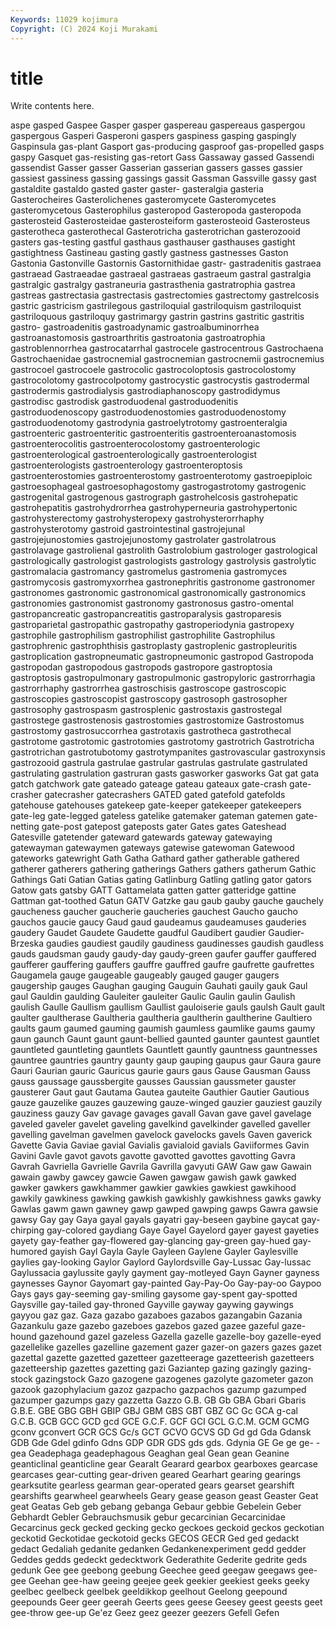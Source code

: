 ```yaml
---
Keywords: 11029 kojimura
Copyright: (C) 2024 Koji Murakami
---
```


# title

Write contents here.



aspe gasped Gaspee Gasper gasper gaspereau gaspereaus gaspergou gaspergous
Gasperi Gasperoni gaspers gaspiness gasping gaspingly Gaspinsula gas-plant Gasport gas-producing
gasproof gas-propelled gasps gaspy Gasquet gas-resisting gas-retort Gass Gassaway gassed
Gassendi gassendist Gasser gasser Gasserian gasserian gassers gasses gassier gassiest
gassiness gassing gassings gassit Gassman Gassville gassy gast gastaldite gastaldo
gasted gaster gaster- gasteralgia gasteria Gasterocheires Gasterolichenes gasteromycete Gasteromycetes gasteromycetous
Gasterophilus gasteropod Gasteropoda gasteropoda gasterosteid Gasterosteidae gasterosteiform gasterosteoid Gasterosteus gasterotheca
gasterothecal Gasterotricha gasterotrichan gasterozooid gasters gas-testing gastful gasthaus gasthauser gasthauses
gastight gastightness Gastineau gasting gastly gastness gastnesses Gaston Gastonia Gastonville
Gastornis Gastornithidae gastr- gastradenitis gastraea gastraead Gastraeadae gastraeal gastraeas gastraeum
gastral gastralgia gastralgic gastralgy gastraneuria gastrasthenia gastratrophia gastrea gastreas gastrectasia
gastrectasis gastrectomies gastrectomy gastrelcosis gastric gastricism gastrilegous gastriloquial gastriloquism gastriloquist
gastriloquous gastriloquy gastrimargy gastrin gastrins gastritic gastritis gastro- gastroadenitis gastroadynamic
gastroalbuminorrhea gastroanastomosis gastroarthritis gastroatonia gastroatrophia gastroblennorrhea gastrocatarrhal gastrocele gastrocentrous Gastrochaena
Gastrochaenidae gastrocnemial gastrocnemian gastrocnemii gastrocnemius gastrocoel gastrocoele gastrocolic gastrocoloptosis gastrocolostomy
gastrocolotomy gastrocolpotomy gastrocystic gastrocystis gastrodermal gastrodermis gastrodialysis gastrodiaphanoscopy gastrodidymus gastrodisc
gastrodisk gastroduodenal gastroduodenitis gastroduodenoscopy gastroduodenostomies gastroduodenostomy gastroduodenotomy gastrodynia gastroelytrotomy gastroenteralgia
gastroenteric gastroenteritic gastroenteritis gastroenteroanastomosis gastroenterocolitis gastroenterocolostomy gastroenterologic gastroenterological gastroenterologically gastroenterologist
gastroenterologists gastroenterology gastroenteroptosis gastroenterostomies gastroenterostomy gastroenterotomy gastroepiploic gastroesophageal gastroesophagostomy gastrogastrotomy
gastrogenic gastrogenital gastrogenous gastrograph gastrohelcosis gastrohepatic gastrohepatitis gastrohydrorrhea gastrohyperneuria gastrohypertonic
gastrohysterectomy gastrohysteropexy gastrohysterorrhaphy gastrohysterotomy gastroid gastrointestinal gastrojejunal gastrojejunostomies gastrojejunostomy gastrolater
gastrolatrous gastrolavage gastrolienal gastrolith Gastrolobium gastrologer gastrological gastrologically gastrologist gastrologists
gastrology gastrolysis gastrolytic gastromalacia gastromancy gastromelus gastromenia gastromyces gastromycosis gastromyxorrhea
gastronephritis gastronome gastronomer gastronomes gastronomic gastronomical gastronomically gastronomics gastronomies gastronomist
gastronomy gastronosus gastro-omental gastropancreatic gastropancreatitis gastroparalysis gastroparesis gastroparietal gastropathic gastropathy
gastroperiodynia gastropexy gastrophile gastrophilism gastrophilist gastrophilite Gastrophilus gastrophrenic gastrophthisis gastroplasty
gastroplenic gastropleuritis gastroplication gastropneumatic gastropneumonic gastropod Gastropoda gastropodan gastropodous gastropods
gastropore gastroptosia gastroptosis gastropulmonary gastropulmonic gastropyloric gastrorrhagia gastrorrhaphy gastrorrhea gastroschisis
gastroscope gastroscopic gastroscopies gastroscopist gastroscopy gastrosoph gastrosopher gastrosophy gastrospasm gastrosplenic
gastrostaxis gastrostegal gastrostege gastrostenosis gastrostomies gastrostomize Gastrostomus gastrostomy gastrosuccorrhea gastrotaxis
gastrotheca gastrothecal gastrotome gastrotomic gastrotomies gastrotomy gastrotrich Gastrotricha gastrotrichan gastrotubotomy
gastrotympanites gastrovascular gastroxynsis gastrozooid gastrula gastrulae gastrular gastrulas gastrulate gastrulated
gastrulating gastrulation gastruran gasts gasworker gasworks Gat gat gata gatch
gatchwork gate gateado gateage gateau gateaux gate-crash gate-crasher gatecrasher gatecrashers
GATED gated gatefold gatefolds gatehouse gatehouses gatekeep gate-keeper gatekeeper gatekeepers
gate-leg gate-legged gateless gatelike gatemaker gateman gatemen gate-netting gate-post gatepost
gateposts gater Gates gates Gateshead Gatesville gatetender gateward gatewards gateway
gatewaying gatewayman gatewaymen gateways gatewise gatewoman Gatewood gateworks gatewright Gath
Gatha Gathard gather gatherable gathered gatherer gatherers gathering gatherings Gathers
gathers gatherum Gathic Gathings Gati Gatian Gatias gating Gatlinburg Gatling
gatling gator gators Gatow gats gatsby GATT Gattamelata gatten gatter
gatteridge gattine Gattman gat-toothed Gatun GATV Gatzke gau gaub gauby
gauche gauchely gaucheness gaucher gaucherie gaucheries gauchest Gaucho gaucho gauchos
gaucie gaucy Gaud gaud gaudeamus gaudeamuses gauderies gaudery Gaudet Gaudete
Gaudette gaudful Gaudibert gaudier Gaudier-Brzeska gaudies gaudiest gaudily gaudiness gaudinesses
gaudish gaudless gauds gaudsman gaudy gaudy-day gaudy-green gaufer gauffer gauffered
gaufferer gauffering gauffers gauffre gauffred gaufre gaufrette gaufrettes Gaugamela gauge
gaugeable gaugeably gauged gauger gaugers gaugership gauges Gaughan gauging Gauguin
Gauhati gauily gauk Gaul gaul Gauldin gaulding Gauleiter gauleiter Gaulic
Gaulin gaulin Gaulish gaulish Gaulle Gaullism gaullism Gaullist gauloiserie gauls
gaulsh Gault gault gaulter gaultherase Gaultheria gaultheria gaultherin gaultherine Gaultiero
gaults gaum gaumed gauming gaumish gaumless gaumlike gaums gaumy gaun
gaunch Gaunt gaunt gaunt-bellied gaunted gaunter gauntest gauntlet gauntleted gauntleting
gauntlets Gauntlett gauntly gauntness gauntnesses gauntree gauntries gauntry gaunty gaup
gauping gaupus gaur Gaura gaure Gauri Gaurian gauric Gauricus gaurie
gaurs gaus Gause Gausman Gauss gauss gaussage gaussbergite gausses Gaussian
gaussmeter gauster gausterer Gaut gaut Gautama Gautea gauteite Gauthier Gautier
Gautious gauze gauzelike gauzes gauzewing gauze-winged gauzier gauziest gauzily gauziness
gauzy Gav gavage gavages gavall Gavan gave gavel gavelage gaveled
gaveler gavelet gaveling gavelkind gavelkinder gavelled gaveller gavelling gavelman gavelmen
gavelock gavelocks gavels Gaven gaverick Gavette Gavia Gaviae gavial Gavialis
gavialoid gavials Gaviiformes Gavin Gavini Gavle gavot gavots gavotte gavotted
gavottes gavotting Gavra Gavrah Gavriella Gavrielle Gavrila Gavrilla gavyuti GAW
Gaw gaw Gawain gawain gawby gawcey gawcie Gawen gawgaw gawish
gawk gawked gawker gawkers gawkhammer gawkier gawkies gawkiest gawkihood gawkily
gawkiness gawking gawkish gawkishly gawkishness gawks gawky Gawlas gawm gawn
gawney gawp gawped gawping gawps Gawra gawsie gawsy Gay gay
Gaya gayal gayals gayatri gay-beseen gaybine gaycat gay-chirping gay-colored gaydiang
Gaye Gayel Gayelord gayer gayest gayeties gayety gay-feather gay-flowered gay-glancing
gay-green gay-hued gay-humored gayish Gayl Gayla Gayle Gayleen Gaylene Gayler
Gaylesville gaylies gay-looking Gaylor Gaylord Gaylordsville Gay-Lussac Gay-lussac Gaylussacia gaylussite
gayly gayment gay-motleyed Gayn Gayner gayness gaynesses Gaynor Gayomart gay-painted
Gay-Pay-Oo Gay-pay-oo Gaypoo Gays gays gay-seeming gay-smiling gaysome gay-spent gay-spotted
Gaysville gay-tailed gay-throned Gayville gayway gaywing gaywings gayyou gaz gaz.
Gaza gazabo gazaboes gazabos gazangabin Gazania Gazankulu gaze gazebo gazeboes
gazebos gazed gazee gazeful gaze-hound gazehound gazel gazeless Gazella gazelle
gazelle-boy gazelle-eyed gazellelike gazelles gazelline gazement gazer gazer-on gazers gazes
gazet gazettal gazette gazetted gazetteer gazetteerage gazetteerish gazetteers gazetteership gazettes
gazetting gazi Gaziantep gazing gazingly gazing-stock gazingstock Gazo gazogene gazogenes
gazolyte gazometer gazon gazook gazophylacium gazoz gazpacho gazpachos gazump gazumped
gazumper gazumps gazy gazzetta Gazzo G.B. GB Gb GBA Gbari
Gbaris G.B.E. GBE GBG GBH GBIP GBJ GBM GBS GBT
GBZ GC Gc GCA g-cal G.C.B. GCB GCC GCD gcd
GCE G.C.F. GCF GCI GCL G.C.M. GCM GCMG gconv gconvert
GCR GCS Gc/s GCT GCVO GCVS GD Gd gd Gda
Gdansk GDB Gde Gdel gdinfo Gdns GDP GDR GDS gds
gds. Gdynia GE Ge ge ge- -gea Geadephaga geadephagous Geaghan
geal Gean gean Geanine geanticlinal geanticline gear Gearalt Gearard gearbox
gearboxes gearcase gearcases gear-cutting gear-driven geared Gearhart gearing gearings gearksutite
gearless gearman gear-operated gears gearset gearshift gearshifts gearwheel gearwheels Geary
gease geason geast Geaster Geat geat Geatas Geb geb gebang
gebanga Gebaur gebbie Gebelein Geber Gebhardt Gebler Gebrauchsmusik gebur gecarcinian
Gecarcinidae Gecarcinus geck gecked gecking gecko geckoes geckoid geckos geckotian
geckotid Geckotidae geckotoid gecks GECOS GECR Ged ged gedackt gedact
Gedaliah gedanite gedanken Gedankenexperiment gedd gedder Geddes gedds gedeckt gedecktwork
Gederathite Gederite gedrite geds gedunk Gee gee geebong geebung Geechee
geed geegaw geegaws gee-gee Geehan gee-haw geeing geejee geek geekier
geekiest geeks geeky geelbec geelbeck geelbek geeldikkop geelhout Geelong geepound
geepounds Geer geer geerah Geerts gees geese Geesey geest geests
geet gee-throw gee-up Ge'ez Geez geez geezer geezers Gefell Gefen
